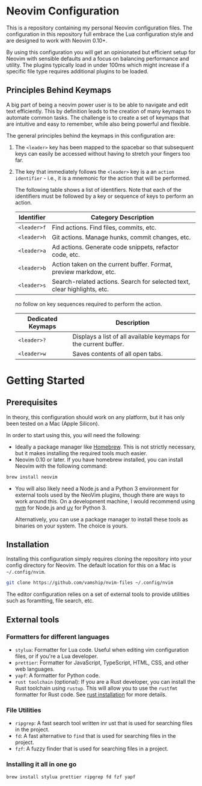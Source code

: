# Neovim Configuration

This is a repository containing my personal Neovim configuration files. The
configuration in this repository full embrace the Lua configuration style and
are designed to work with Neovim 0.10+.

By using this configuration you will get an opinionated but efficient setup for
Neovim with sensible defaults and a focus on balancing performance and utility.
The plugins typically load in under 100ms which might increase if a specific
file type requires additional plugins to be loaded.

## Principles Behind Keymaps

A big part of being a neovim power user is to be able to navigate and edit
text efficiently. This by definition leads to the creation of many keymaps to
automate common tasks. The challenge is to create a set of keymaps that are
intuitive and easy to remember, while also being powerful and flexible.

The general principles behind the keymaps in this configuration are:

1. The `<leader>` key has been mapped to the spacebar so that subsequent keys
   can easily be accessed without having to stretch your fingers too far.

1. The key that immediately follows the `<leader>` key is a an
   `action identifier` - i.e., it is a mnemonic for the action that will be
   performed.

   The following table shows a list of identifiers. Note that each of the
   identifiers must be followed by a key or sequence of keys to perform an
   action.

   | Identifier  | Category Description                                                     |
   | ----------- | ------------------------------------------------------------------------ |
   | `<leader>f` | Find actions. Find files, commits, etc.                                  |
   | `<leader>h` | Git actions. Manage hunks, commit changes, etc.                          |
   | `<leader>a` | Ad actions. Generate code snippets, refactor code, etc.                  |
   | `<leader>b` | Action taken on the current buffer. Format, preview markdow, etc.        |
   | `<leader>s` | Search-related actions. Search for selected text, clear highlights, etc. |

   
   no follow on key sequences required to perform the action.

   | Dedicated Keymaps | Description                                                      |
   | ----------------- | ---------------------------------------------------------------- |
   | `<leader>?`       | Displays a list of all available keymaps for the current buffer. |
   | `<leader>w`       | Saves contents of all open tabs.                                 |

# Getting Started

## Prerequisites

In theory, this configuration should work on any platform, but it has only been
tested on a Mac (Apple Silicon).

In order to start using this, you will need the following:

- Ideally a package manager like [Homebrew](https://brew.sh/). This is not
  strictly necessary, but it makes installing the required tools much easier.
- Neovim 0.10 or later. If you have homebrew installed, you can install
  Neovim with the following command:

```zsh
brew install neovim
```

- You will also likely need a Node.js and a Python 3 environment for external
  tools used by the NeoVim plugins, though there are ways to work around this.
  On a development machine, I would recommend using
  [nvm](https://github.com/nvm-sh/nvm) for Node.js and
  [uv](https://docs.astral.sh/uv/) for Python 3.

  Alternatively, you can use a package manager to install these tools as
  binaries on your system. The choice is yours.

## Installation

Installing this configuration simply requires cloning the repository into your
config directory for Neovim. The default location for this on a Mac is
`~/.config/nvim`.

```zsh
git clone https://github.com/vamship/nvim-files ~/.config/nvim
```

The editor configuration relies on a set of external tools to provide utilities
such as foramtting, file search, etc.

## External tools

### Formatters for different languages

- `stylua`: Formatter for Lua code. Useful when editing vim configuration files,
  or if you're a Lua developer.
- `prettier`: Formatter for JavaScript, TypeScript, HTML, CSS, and other web
  languages.
- `yapf`: A formatter for Python code.
- `rust toolchain` (optional): If you are a Rust developer, you can install
  the Rust toolchain using `rustup`. This will allow you to use the `rustfmt`
  formatter for Rust code. See
  [rust installation](https://www.rust-lang.org/tools/install) for more details.

### File Utilities

- `ripgrep`: A fast search tool written inr ust that is used for searching files
  in the project.
- `fd`: A fast alternative to `find` that is used for searching files in the
  project.
- `fzf`: A fuzzy finder that is used for searching files in a project.

### Installing it all in one go

```zsh
brew install stylua prettier ripgrep fd fzf yapf
```
